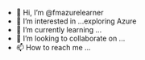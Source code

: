 - 👋 Hi, I’m @fmazurelearner
- 👀 I’m interested in ...exploring Azure
- 🌱 I’m currently learning ...
- 💞️ I’m looking to collaborate on ...
- 📫 How to reach me ...

<!---
fmazurelearner/fmazurelearner is a ✨ special ✨ repository because its `README.md` (this file) appears on your GitHub profile.
You can click the Preview link to take a look at your changes.
--->
